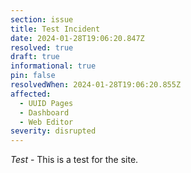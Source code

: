 ```yaml
---
section: issue
title: Test Incident
date: 2024-01-28T19:06:20.847Z
resolved: true
draft: true
informational: true
pin: false
resolvedWhen: 2024-01-28T19:06:20.855Z
affected:
  - UUID Pages
  - Dashboard
  - Web Editor
severity: disrupted
---
```

*Test* - This is a test for the site.